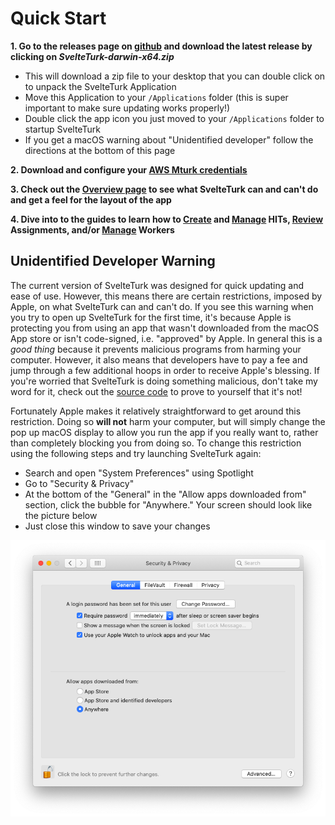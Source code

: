 # Quick Start

 **1. Go to the releases page on [ github](https://github.com/ejolly/svelte-turk/releases) and download the latest release by clicking on *SvelteTurk-darwin-x64.zip***  
  - This will download a zip file to your desktop that you can double click on to unpack the SvelteTurk Application  
  - Move this Application to your `/Applications` folder (this is super important to make sure updating works properly!)
  - Double click the app icon you just moved to your `/Applications` folder to startup SvelteTurk
  - If you get a macOS warning about "Unidentified developer" follow the directions at the bottom of this page  


 **2. Download and configure your [AWS Mturk credentials](aws-credentials.md)**  

 **3. Check out the [ Overview page](overview.md) to see what SvelteTurk can and can't do and get a feel for the layout of the app**  


 **4. Dive into to the guides to learn how to [ Create](create.md) and [ Manage](manage-hits.md) HITs, [ Review](review-assts.md) Assignments, and/or [ Manage](manage-workers.md) Workers**  


## Unidentified Developer Warning

The current version of SvelteTurk was designed for quick updating and ease of use. However, this means there are certain restrictions, imposed by Apple, on what SvelteTurk can and can't do. If you see this warning when you try to open up SvelteTurk for the first time, it's because Apple is protecting you from using an app that wasn't downloaded from the macOS App store or isn't code-signed, i.e. "approved" by Apple. In general this is a *good thing* because it prevents malicious programs from harming your computer. However, it also means that developers have to pay a fee and jump through a few additional hoops in order to receive Apple's blessing.  If you're worried that SvelteTurk is doing something malicious, don't take my word for it, check out the [source code](https://github.com/ejolly/svelteturk) to prove to yourself that it's not! 

Fortunately Apple makes it relatively straightforward to get around this restriction. Doing so **will not** harm your computer, but will simply change the pop up macOS display to allow you run the app if you really want to, rather than completely blocking you from doing so. To change this restriction using the following steps and try launching SvelteTurk again:  

  - Search and open "System Preferences" using Spotlight
  - Go to "Security & Privacy"
  - At the bottom of the "General" in the "Allow apps downloaded from" section, click the bubble for "Anywhere." Your screen should look like the picture below
  - Just close this window to save your changes

  ![](assets/apps-from-anywhere.png)
